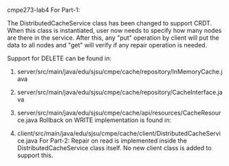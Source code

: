 cmpe273-lab4
For Part-1:

The DistributedCacheService class has been changed to support CRDT. When this class is instantiated, user now needs to specify how many nodes are there in the service. After this, any "put" operation by client will put the data to all nodes and "get" will verify if any repair operation is needed.

Support for DELETE can be found in:

  1. server/src/main/java/edu/sjsu/cmpe/cache/repository/InMemoryCache.java
  2. server/src/main/java/edu/sjsu/cmpe/cache/repository/CacheInterface.java
  3. server/src/main/java/edu/sjsu/cmpe/cache/api/resources/CacheResource.java
Rollback on WRITE implementation is found in:

  1. client/src/main/java/edu/sjsu/cmpe/cache/client/DistributedCacheService.java
For Part-2: Repair on read is implemented inside the DistributedCacheService class itself. No new client class is added to support this.
